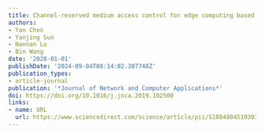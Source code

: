 ```yaml
---
title: Channel-reserved medium access control for edge computing based IoT
authors:
- Yan Chen
- Yanjing Sun
- Nannan Lu
- Bin Wang
date: '2020-01-01'
publishDate: '2024-09-04T08:14:02.387748Z'
publication_types:
- article-journal
publication: '*Journal of Network and Computer Applications*'
doi: https://doi.org/10.1016/j.jnca.2019.102500
links:
- name: URL
  url: https://www.sciencedirect.com/science/article/pii/S1084804519303601
---
```

